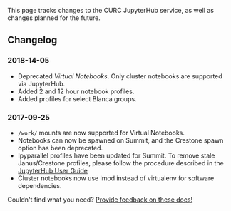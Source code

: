 This page tracks changes to the CURC JupyterHub service, as well as changes planned for the future.

## Changelog

### 2018-14-05
* Deprecated _Virtual Notebooks_. Only cluster notebooks are supported via JupyterHub.
* Added 2 and 12 hour notebook profiles.
* Added profiles for select Blanca groups.

### 2017-09-25
* `/work/` mounts are now supported for Virtual Notebooks.
* Notebooks can now be spawned on Summit, and the Crestone spawn option has been deprecated.
* Ipyparallel profiles have been updated for Summit. To remove stale Janus/Crestone profiles, please follow the procedure described in the [JupyterHub User Guide](https://github.com/ResearchComputing/jupyter-at-rc/wiki/JupyterHub-User-Guide#updating-your-jupyterhub-config)
* Cluster notebooks now use lmod instead of virtualenv for software dependencies.

Couldn't find what you need? [Provide feedback on these docs!](https://forms.gle/bSQEeFrdvyeQWPtW9)
